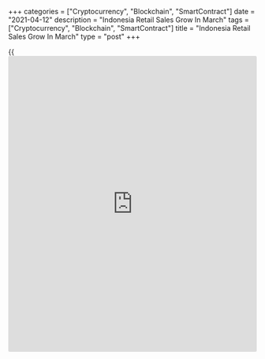+++
categories = ["Cryptocurrency", "Blockchain", "SmartContract"]
date = "2021-04-12"
description = "Indonesia Retail Sales Grow In March"
tags = ["Cryptocurrency", "Blockchain", "SmartContract"]
title = "Indonesia Retail Sales Grow In March"
type = "post"
+++

{{<iframe id="large-banner" src="https://www.bounty.group/#slide=8.0" width="100%" height="600" scrolling="no" style="border: 0px solid rgb(216, 221, 230); border-radius: 3px;">}}

Indonesia retail sales grew in March as demand continued to improve amid
favorable weather, results of a survey by Bank Indonesia showed on
Monday.

Retail sales rose 2.9 percent month-on-month in March, after a 2.7
percent decline in February. In January, sales fell 4.3 percent.

The latest growth was due to increasing public demand amid favorable
weather.

Sales of other goods, clothing sub-group and culture and recreational
goods increased in March.

On a yearly basis, retail sales declined 17.1 percent in March,
following a 18.1 percent fall in the previous month.

Retailers expect inflationary pressure in the coming three months ending
in May to remain relatively stable and to decline in the next six months
ended in August.

For comments and feedback [contact](https://www.playgroundfx.com/contact/): editorial@rtt[news](https://www.letsplayfx.com/blog/forex-news-website/).com

[Economic News][1]

 **What parts of the world are seeing the best (and worst) economic
performances lately? Click[here][2] to check out our [Econ Scorecard][2]
and find out! See up-to-the-moment [ranking](https://www.playgroundfx.com/blog/crypto-exchange-ranking/)s for the best and worst
performers in [GDP][3], [unemployment rate][4], [inflation][5] and much
more.**

   1. www.rtt[news](https://www.letsplayfx.com/blog/forex-news-website/).com/Content/EconomicNews.aspx
   2. www.rtt[news](https://www.letsplayfx.com/blog/forex-news-website/).com/economic-scorecard/world-rank/PPI/highest-performance.aspx
   3. www.rtt[news](https://www.letsplayfx.com/blog/forex-news-website/).com/economic-scorecard/world-rank/GDP/highest-performance.aspx
   4. www.rtt[news](https://www.letsplayfx.com/blog/forex-news-website/).com/economic-scorecard/world-rank/unemployment-rate/lowest-performance.aspx
   5. www.rtt[news](https://www.letsplayfx.com/blog/forex-news-website/).com/economic-scorecard/world-rank/CPI/highest-performance.aspx